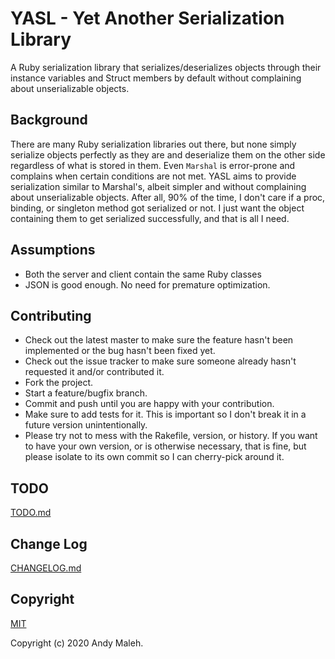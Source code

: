 # YASL - Yet Another Serialization Library

A Ruby serialization library that serializes/deserializes objects through their instance variables and Struct members by default without complaining about unserializable objects.

## Background

There are many Ruby serialization libraries out there, but none simply serialize objects perfectly as they are and deserialize them on the other side regardless of what is stored in them. Even `Marshal` is error-prone and complains when certain conditions are not met. YASL aims to provide serialization similar to Marshal's, albeit simpler and without complaining about unserializable objects. After all, 90% of the time, I don't care if a proc, binding, or singleton method got serialized or not. I just want the object containing them to get serialized successfully, and that is all I need.

## Assumptions

- Both the server and client contain the same Ruby classes
- JSON is good enough. No need for premature optimization.

## Contributing

-   Check out the latest master to make sure the feature hasn't been
    implemented or the bug hasn't been fixed yet.
-   Check out the issue tracker to make sure someone already hasn't
    requested it and/or contributed it.
-   Fork the project.
-   Start a feature/bugfix branch.
-   Commit and push until you are happy with your contribution.
-   Make sure to add tests for it. This is important so I don't break it
    in a future version unintentionally.
-   Please try not to mess with the Rakefile, version, or history. If
    you want to have your own version, or is otherwise necessary, that
    is fine, but please isolate to its own commit so I can cherry-pick
    around it.

## TODO

[TODO.md](TODO.md)

## Change Log

[CHANGELOG.md](CHANGELOG.md)

## Copyright

[MIT](LICENSE.txt)

Copyright (c) 2020 Andy Maleh.
